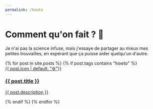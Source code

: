 ```yaml
---
permalink: /howto
---
```


# Comment qu'on fait ? 🤔

Je n'ai pas la science infuse, mais j'essaye de partager au mieux mes petites trouvailles, en espérant que ça puisse aider quelqu'un d'autre.

<div class="posts">
    {% for post in site.posts %}
        {% if post.tags contains "howto" %}
            <a href="{{ post.id }}">
                <div class="card">
                    <div class="thumbnailLimits">
                        <div class="thumbnail" style="background-color: {{ post.thumbnailColor | default: "#9ea7eb" }}">{{ post.icon | default: "⚙️"}}</div>
                    </div>
                    <div class="postInfo">
                        <h3>{{ post.title }}</h3>
                        <p>{{ post.description }}</p>
                    </div>
                </div>
            </a>
        {% endif %}
    {% endfor %}
</div>
